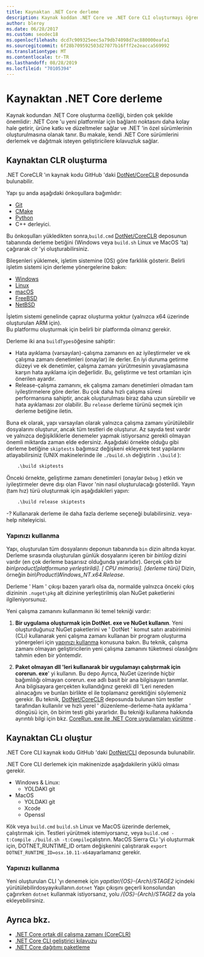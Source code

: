```yaml
---
title: Kaynaktan .NET Core derleme
description: Kaynak koddan .NET Core ve .NET Core CLI oluşturmayı öğrenin.
author: bleroy
ms.date: 06/28/2017
ms.custom: seodec18
ms.openlocfilehash: dcd7c909325eec5a79db74098d7ac880000eafa1
ms.sourcegitcommit: 6f28b709592503d27077b16fff2e2eacca569992
ms.translationtype: MT
ms.contentlocale: tr-TR
ms.lasthandoff: 08/28/2019
ms.locfileid: "70105394"
---
```

# <a name="build-net-core-from-source"></a>Kaynaktan .NET Core derleme

Kaynak kodundan .NET Core oluşturma özelliği, birden çok şekilde önemlidir: .NET Core 'u yeni platformlar için bağlantı noktasını daha kolay hale getirir, ürüne katkı ve düzeltmeler sağlar ve .NET 'in özel sürümlerinin oluşturulmasına olanak tanır.
Bu makale, kendi .NET Core sürümlerini derlemek ve dağıtmak isteyen geliştiricilere kılavuzluk sağlar.

## <a name="build-the-clr-from-source"></a>Kaynaktan CLR oluşturma

.NET CoreCLR 'ın kaynak kodu GitHub 'daki [DotNet/CoreCLR](https://github.com/dotnet/coreclr/) deposunda bulunabilir.

Yapı şu anda aşağıdaki önkoşullara bağımlıdır:

- [Git](https://git-scm.com/)
- [CMake](https://cmake.org/)
- [Python](https://www.python.org/)
- C++ derleyici.

Bu önkoşulları yükledikten sonra,`build.cmd` [DotNet/CoreCLR](https://github.com/dotnet/coreclr/) deposunun tabanında derleme betiğini (Windows veya `build.sh` Linux ve MacOS 'ta) çağırarak clr 'yi oluşturabilirsiniz.

Bileşenleri yüklemek, işletim sistemine (OS) göre farklılık gösterir. Belirli işletim sistemi için derleme yönergelerine bakın:

- [Windows](https://github.com/dotnet/coreclr/blob/master/Documentation/building/windows-instructions.md)
- [Linux](https://github.com/dotnet/coreclr/blob/master/Documentation/building/linux-instructions.md)
- [macOS](https://github.com/dotnet/coreclr/blob/master/Documentation/building/osx-instructions.md)
- [FreeBSD](https://github.com/dotnet/coreclr/blob/master/Documentation/building/freebsd-instructions.md)
- [NetBSD](https://github.com/dotnet/coreclr/blob/master/Documentation/building/netbsd-instructions.md)

İşletim sistemi genelinde çapraz oluşturma yoktur (yalnızca x64 üzerinde oluşturulan ARM için).  
Bu platformu oluşturmak için belirli bir platformda olmanız gerekir.  

Derleme iki ana `buildTypes`öğesine sahiptir:

- Hata ayıklama (varsayılan)-çalışma zamanını en az iyileştirmeler ve ek çalışma zamanı denetimleri (onaylar) ile derler. En iyi duruma getirme düzeyi ve ek denetimler, çalışma zamanı yürütmesinin yavaşlamasına karşın hata ayıklama için değerlidir. Bu, geliştirme ve test ortamları için önerilen ayardır.
- Release-çalışma zamanını, ek çalışma zamanı denetimleri olmadan tam iyileştirmelere göre derler. Bu çok daha hızlı çalışma süresi performansına sahiptir, ancak oluşturulması biraz daha uzun sürebilir ve hata ayıklaması zor olabilir. Bu `release` derleme türünü seçmek için derleme betiğine iletin.

Buna ek olarak, yapı varsayılan olarak yalnızca çalışma zamanı yürütülebilir dosyalarını oluşturur, ancak tüm testleri de oluşturur.
Az sayıda test vardır ve yalnızca değişikliklerle denemeler yapmak istiyorsanız gerekli olmayan önemli miktarda zaman elde edersiniz.
Aşağıdaki örnekte olduğu gibi derleme betiğine `skiptests` bağımsız değişkeni ekleyerek test yapılarını atlayabilirsiniz (UNIX makinelerinde ile `./build.sh` değiştirin `.\build` ):

```bat
    .\build skiptests
```

Önceki örnekte, geliştirme zamanı denetimleri (onaylar `Debug` ) etkin ve iyileştirmeler devre dışı olan Flavor 'nin nasıl oluşturulacağı gösterildi. Yayın (tam hız) türü oluşturmak için aşağıdakileri yapın:

```bat
    .\build release skiptests
```

-? Kullanarak derleme ile daha fazla derleme seçeneği bulabilirsiniz. veya-help niteleyicisi.

### <a name="using-your-build"></a>Yapınızı kullanma

Yapı, oluşturulan tüm dosyalarını deponun tabanında `bin` dizin altında koyar.
Derleme sırasında oluşturulan günlük dosyalarını içeren bir *bin\log* dizini vardır (en çok derleme başarısız olduğunda yararlıdır).
Gerçek çıktı bir *bin\product\[platformuna yerleştirildi]. [ CPU mimarisi]. [derleme türü]* Dizin, örneğin *bin\Product\Windows_NT.x64.Release*.

Derleme ' Ham ' çıkışı bazen yararlı olsa da, normalde yalnızca önceki çıkış dizininin `.nuget\pkg` alt dizinine yerleştirilmiş olan NuGet paketlerini ilgileniyorsunuz.

Yeni çalışma zamanını kullanmanın iki temel tekniği vardır:

 1. **Bir uygulama oluşturmak için DotNet. exe ve NuGet kullanın**.
    Yeni oluşturduğunuz NuGet paketlerini ve ' DotNet ' komut satırı arabirimini (CLı) kullanarak yeni çalışma zamanı kullanan bir program oluşturma yönergeleri için [yapınızı kullanma](https://github.com/dotnet/coreclr/blob/master/Documentation/workflow/UsingYourBuild.md) konusuna bakın. Bu teknik, çalışma zamanı olmayan geliştiricilerin yeni çalışma zamanını tüketmesi olasılığını tahmin eden bir yöntemdir.

 2. **Paket olmayan dll 'leri kullanarak bir uygulamayı çalıştırmak için corerun. exe**' yi kullanın.
    Bu depo Ayrıca, NuGet üzerinde hiçbir bağımlılığı olmayan corerun. exe adlı basit bir ana bilgisayarı tanımlar.
    Ana bilgisayara gerçekten kullandığınız gerekli dll 'Leri nereden alınacağını ve bunları birlikte el ile toplamanız gerektiğini söylemeniz gerekir.
    Bu teknik, [DotNet/CoreCLR](https://github.com/dotnet/coreclr) deposunda bulunan tüm testler tarafından kullanılır ve hızlı yerel ' düzenleme-derleme-hata ayıklama ' döngüsü için, ön birim testi gibi yararlıdır.
    Bu tekniği kullanma hakkında ayrıntılı bilgi için bkz. [CoreRun. exe ile .NET Core uygulamaları yürütme](https://github.com/dotnet/coreclr/blob/master/Documentation/workflow/UsingCoreRun.md) .

## <a name="build-the-cli-from-source"></a>Kaynaktan CLı oluştur

.NET Core CLI kaynak kodu GitHub 'daki [DotNet/CLI](https://github.com/dotnet/cli/) deposunda bulunabilir.

.NET Core CLI derlemek için makinenizde aşağıdakilerin yüklü olması gerekir.

- Windows & Linux:
  - YOLDAKI git
- MacOS
  - YOLDAKI git
  - Xcode
  - Openssl

Kök veya `build.cmd` `build.sh` Linux ve MacOS üzerinde derlemek, çalıştırmak için. Testleri yürütmek istemiyorsanız, veya `build.cmd -t:Compile` `./build.sh -t:Compile`çalıştırın. MacOS Sierra CLı 'yi oluşturmak için, DOTNET_RUNTIME_ID ortam değişkenini çalıştırarak `export DOTNET_RUNTIME_ID=osx.10.11-x64`ayarlamanız gerekir.

### <a name="using-your-build"></a>Yapınızı kullanma

Yeni oluşturulan CLI 'yı denemek için *yapıtlar/{OS}-{Arch}/STAGE2* içindeki yürütülebilirdosyayıkullanın.`dotnet` Yapı çıkışını geçerli konsolundan çağırırken `dotnet` kullanmak istiyorsanız, yolu */{OS}-{Arch}/STAGE2* da yola ekleyebilirsiniz.

## <a name="see-also"></a>Ayrıca bkz.

- [.NET Core ortak dil çalışma zamanı (CoreCLR)](https://github.com/dotnet/coreclr/blob/master/README.md)
- [.NET Core CLI geliştirici kılavuzu](https://github.com/dotnet/cli/blob/master/Documentation/project-docs/developer-guide.md)
- [.NET Core dağıtımı paketleme](./distribution-packaging.md)
